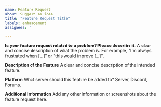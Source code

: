 ```yaml
---
name: Feature Request
about: Suggest an idea
title: "Feature Request Title"
labels: enhancement
assignees: ''

---
```


**Is your feature request related to a problem? Please describe it.**
A clear and concise description of what the problem is. For example, "I'm always frustrated when [...]" or "this would improve [...]".

**Description of the Feature**
A clear and concise description of the intended feature.

**Platform**
What server should this feature be added to? Server, Discord, Forums.

**Additional Information**
Add any other information or screenshots about the feature request here.
